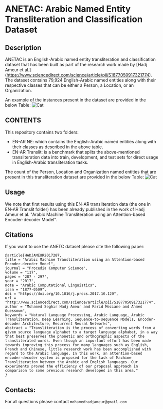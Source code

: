 # ANETAC: Arabic Named Entity Transliteration and Classification Dataset

## Description

ANETAC is an English-Arabic named entity transliteration and classification dataset that has been built as part of the research work made by [Hadj Ameur et al.] (https://www.sciencedirect.com/science/article/pii/S1877050917321774). 
The dataset contains 79,924 English-Arabic named entities along with their respective classes that can be either a Person, a Location, or an Organization. 

An example of the instances present in the dataset are provided in the below Table: 
![Cat](https://github.com/MohamedHadjAmeur/ANETC-Arabic-Named-Entity-Transliteration-and-Classification-Dataset/blob/master/image.png)

## CONTENTS


This repository contains two folders:
* EN-AR NE: which contains the English-Arabic named entities along with their classes as described in the above table.
* EN-AR Translit: is a benchmark that splits the above-mentioned transliteration data into train, development, and test sets for direct usage in English-Arabic transliteration tasks.

The count of the Person, Location and Organization named entities that are present in this transliteration dataset are provided in the below Table: 
![Cat](https://github.com/MohamedHadjAmeur/ANETC-Arabic-Named-Entity-Transliteration-and-Classification-Dataset/blob/master/stats.PNG)

## Usage
We note that first results using this EN-AR transliteration data (the one in EN-AR Translit folder) has been already published in the work of Hadj Ameur et al. "Arabic Machine Transliteration using an Attention-based Encoder-decoder Model".

## Citations
If you want to use the ANETC dataset please cite the following paper:

```
@article{HADJAMEUR2017287,
title = "Arabic Machine Transliteration using an Attention-based Encoder-decoder Model",
journal = "Procedia Computer Science",
volume = "117",
pages = "287 - 297",
year = "2017",
note = "Arabic Computational Linguistics",
issn = "1877-0509",
doi = "https://doi.org/10.1016/j.procs.2017.10.120",
url = "http://www.sciencedirect.com/science/article/pii/S1877050917321774",
author = "Mohamed Seghir Hadj Ameur and Farid Meziane and Ahmed Guessoum",
keywords = "Natural Language Processing, Arabic Language, Arabic Transliteration, Deep Learning, Sequence-to-sequence Models, Encoder-decoder Architecture, Recurrent Neural Networks",
abstract = "Transliteration is the process of converting words from a given source language alphabet to a target language alphabet, in a way that best preserves the phonetic and orthographic aspects of the transliterated words. Even though an important effort has been made towards improving this process for many languages such as English, French and Chinese, little research work has been accomplished with regard to the Arabic language. In this work, an attention-based encoder-decoder system is proposed for the task of Machine Transliteration between the Arabic and English languages. Our experiments proved the efficiency of our proposal approach in comparison to some previous research developed in this area."
}
```

## Contacts:
For all questions please contact ``mohamedhadjameur@gmail.com`` 


